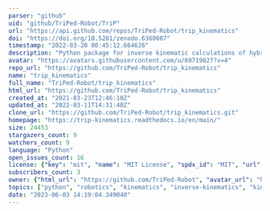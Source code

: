 ```yaml
---
parser: "github"
uid: "github/TriPed-Robot/TriP"
url: "https://api.github.com/repos/TriPed-Robot/trip_kinematics"
doi: "https://doi.org/10.5281/zenodo.6360087"
timestamp: "2022-03-20 00:45:12.664626"
description: "Python package for inverse kinematic calculations of hybrid serial parallel robots"
avatar: "https://avatars.githubusercontent.com/u/69719827?v=4"
repo_url: "https://github.com/TriPed-Robot/trip_kinematics"
name: "trip_kinematics"
full_name: "TriPed-Robot/trip_kinematics"
html_url: "https://github.com/TriPed-Robot/trip_kinematics"
created_at: "2021-03-23T12:46:10Z"
updated_at: "2022-03-11T14:31:40Z"
clone_url: "https://github.com/TriPed-Robot/trip_kinematics.git"
homepage: "https://trip-kinematics.readthedocs.io/en/main/"
size: 24453
stargazers_count: 9
watchers_count: 9
language: "Python"
open_issues_count: 16
license: {"key": "mit", "name": "MIT License", "spdx_id": "MIT", "url": "https://api.github.com/licenses/mit", "node_id": "MDc6TGljZW5zZTEz"}
subscribers_count: 3
owner: {"html_url": "https://github.com/TriPed-Robot", "avatar_url": "https://avatars.githubusercontent.com/u/69719827?v=4", "login": "TriPed-Robot", "type": "Organization"}
topics: ["python", "robotics", "kinematics", "inverse-kinematics", "kinematic-modeling", "hybrid-chain", "closed-chain", "manipulator", "trajectory-planning", "parallel-robot", "serial-robotics"]
date: "2023-06-03 14:19:04.349040"
---
```

